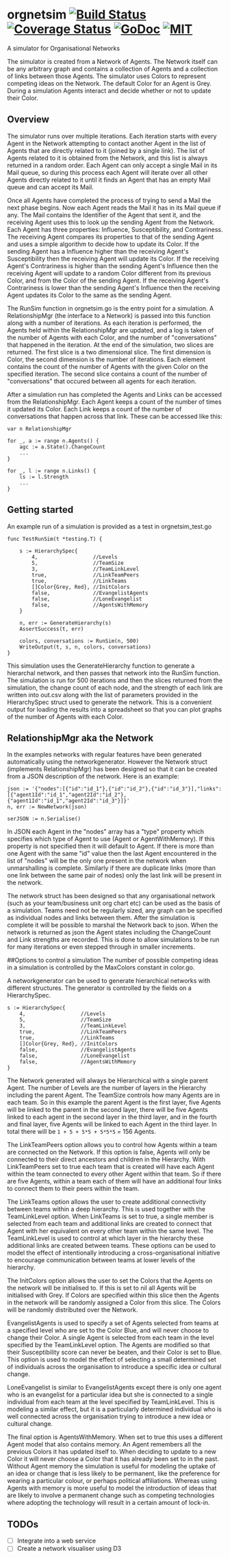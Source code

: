 # orgnetsim [![Build Status](https://travis-ci.org/codeafix/orgnetsim.svg?branch=master)](https://travis-ci.org/codeafix/orgnetsim) [![Coverage Status](http://codecov.io/github/codeafix/orgnetsim/coverage.svg?branch=master)](http://codecov.io/github/codeafix/orgnetsim?branch=master) [![GoDoc](http://img.shields.io/badge/godoc-reference-5272B4.svg)](https://godoc.org/github.com/codeafix/orgnetsim) [![MIT](https://img.shields.io/npm/l/express.svg)](https://github.com/codeafix/orgnetsim/blob/master/LICENSE)
A simulator for Organisational Networks

The simulator is created from a Network of Agents. The Network itself can be any arbitrary graph and contains a collection of Agents and a collection of links between those Agents. The simulator uses Colors to represent competing ideas on the Network. The default Color for an Agent is Grey. During a simulation Agents interact and decide whether or not to update their Color.

## Overview
The simulator runs over multiple iterations. Each iteration starts with every Agent in the Network attempting to contact another Agent in the list of Agents that are directly related to it (joined by a single link). The list of Agents related to it is obtained from the Network, and this list is always returned in a random order. Each Agent can only accept a single Mail in its Mail queue, so during this process each Agent will iterate over all other Agents directly related to it until it finds an Agent that has an empty Mail queue and can accept its Mail.

Once all Agents have completed the process of trying to send a Mail the next phase begins. Now each Agent reads the Mail it has in its Mail queue if any. The Mail contains the Identifier of the Agent that sent it, and the receiving Agent uses this to look up the sending Agent from the Network. Each Agent has three properties: Influence, Susceptibility, and Contrariness. The receiving Agent compares its properties to that of the sending Agent and uses a simple algorithm to decide how to update its Color. If the sending Agent has a Influence higher than the receiving Agent's Susceptibility then the receiving Agent will update its Color. If the receiving Agent's Contrariness is higher than the sending Agent's Influence then the receiving Agent will update to a random Color different from its previous Color, and from the Color of the sending Agent. If the receiving Agent's Contrariness is lower than the sending Agent's Influence then the receiving Agent updates its Color to the same as the sending Agent.

The RunSim function in orgnetsim.go is the entry point for a simulation. A RelationshipMgr (the interface to a Network) is passed into this function along with a number of iterations. As each iteration is performed, the Agents held within the RelationshipMgr are updated, and a log is taken of the number of Agents with each Color, and the number of "conversations" that happened in the iteration. At the end of the simulation, two slices are returned. The first slice is a two dimensional slice. The first dimension is Color, the second dimension is the number of iterations. Each element contains the count of the number of Agents with the given Color on the specified iteration. The second slice contains a count of the number of "conversations" that occured between all agents for each iteration.

After a simulation run has completed the Agents and Links can be accessed from the RelationshipMgr. Each Agent keeps a count of the number of times it updated its Color. Each Link keeps a count of the number of conversations that happen across that link. These can be accessed like this:
```
var n RelationshipMgr

for _, a := range n.Agents() {
	agc := a.State().ChangeCount
    ...
}

for _, l := range n.Links() {
	ls := l.Strength
    ...
}
```

## Getting started
An example run of a simulation is provided as a test in orgnetsim_test.go
```
func TestRunSim(t *testing.T) {

	s := HierarchySpec{
		4,                  //Levels
		5,                  //TeamSize
		3,                  //TeamLinkLevel
		true,               //LinkTeamPeers
		true,               //LinkTeams
		[]Color{Grey, Red}, //InitColors
		false,              //EvangelistAgents
		false,              //LoneEvangelist
		false,              //AgentsWithMemory
	}

	n, err := GenerateHierarchy(s)
	AssertSuccess(t, err)

	colors, conversations := RunSim(n, 500)
	WriteOutput(t, s, n, colors, conversations)
}
```
This simulation uses the GenerateHierarchy function to generate a hierarchal network, and then passes that network into the RunSim function. The simulation is run for 500 iterations and then the slices returned from the simulation, the change count of each node, and the strength of each link are written into out.csv along with the list of parameters provided in the HierarchySpec struct used to generate the network. This is a convenient output for loading the results into a spreadsheet so that you can plot graphs of the number of Agents with each Color.

## RelationshipMgr aka the Network
In the examples networks with regular features have been generated automatically using the networkgenerator. However the Network struct (implements RelationshipMgr) has been designed so that it can be created from a JSON description of the network. Here is an example:
```
json := '{"nodes":[{"id":"id_1"},{"id":"id_2"},{"id":"id_3"}],"links":[{"agent1Id":"id_1","agent2Id":"id_2"},{"agent1Id":"id_1","agent2Id":"id_3"}]}'
n, err := NewNetwork(json)
	
serJSON := n.Serialise()
```
In JSON each Agent in the "nodes" array has a "type" property which specifies which type of Agent to use (Agent or AgentWithMemory). If this property is not specified then it will default to Agent. If there is more than one Agent with the same "id" value then the last Agent encountered in the list of "nodes" will be the only one present in the network when unmarshalling is complete. Similarly if there are duplicate links (more than one link between the same pair of nodes) only the last link will be present in the network.

The network struct has been designed so that any organisational network (such as your team/business unit org chart etc) can be used as the basis of a simulation. Teams need not be regularly sized, any graph can be specified as individual nodes and links between them. After the simulation is complete it will be possible to marshal the Network back to json. When the network is returned as json the Agent states including the ChangeCount and Link strengths are recorded. This is done to allow simulations to be run for many iterations or even stepped through in smaller increments.

##Options to control a simulation
The number of possible competing ideas in a simulation is controlled by the MaxColors constant in color.go.

A networkgenerator can be used to generate hierarchical networks with different structures. The generator is controlled by the fields on a HierarchySpec.
```
s := HierarchySpec{
    4,                  //Levels
    5,                  //TeamSize
    3,                  //TeamLinkLevel
    true,               //LinkTeamPeers
    true,               //LinkTeams
    []Color{Grey, Red}, //InitColors
    false,              //EvangelistAgents
    false,              //LoneEvangelist
    false,              //AgentsWithMemory
}
```
The Network generated will always be Hierarchical with a single parent Agent. The number of Levels are the number of layers in the Hierarchy including the parent Agent. The TeamSize controls how many Agents are in each team. So in this example the parent Agent is the first layer, five Agents will be linked to the parent in the second layer, there will be five Agents linked to each agent in the second layer in the third layer, and in the fourth and final layer, five Agents will be linked to each Agent in the third layer. In total there will be `1 + 5 + 5*5 + 5*5*5` = 156 Agents.

The LinkTeamPeers option allows you to control how Agents within a team are connected on the Network. If this option is false, Agents will only be connected to their direct ancestors and children in the Hierarchy. With LinkTeamPeers set to true each team that is created will have each Agent within the team connected to every other Agent within that team. So if there are five Agents, within a team each of them will have an additional four links to connect them to their peers within the team.

The LinkTeams option allows the user to create additional connectivity between teams within a deep hierarchy. This is used together with the TeamLinkLevel option. When LinkTeams is set to true, a single member is selected from each team and additional links are created to connect that Agent with her equivalent on every other team within the same level. The TeamLinkLevel is used to control at which layer in the hierarchy these additional links are created between teams. These options can be used to model the effect of intentionally introducing a cross-organisational initiative to encourage communication between teams at lower levels of the hierarchy.

The InitColors option allows the user to set the Colors that the Agents on the network will be initialised to. If this is set to nil all Agents will be initialised with Grey. If Colors are specified within this slice then the Agents in the network will be randomly assigned a Color from this slice. The Colors will be randomly distributed over the Network.

EvangelistAgents is used to specify a set of Agents selected from teams at a specified level who are set to the Color Blue, and will never choose to change their Color. A single Agent is selected from each team in the level specified by the TeamLinkLevel option. The Agents are modified so that their Susceptibility score can never be beaten, and their Color is set to Blue. This option is used to model the effect of selecting a small determined set of individuals across the organisation to introduce a specific idea or cultural change.

LoneEvangelist is similar to EvangelistAgents except there is only one agent who is an evangelist for a particular idea but she is connected to a single individual from each team at the level specified by TeamLinkLevel. This is modeling a similar effect, but it is a particularly determined individual who is well connected across the organisation trying to introduce a new idea or cultural change.

The final option is AgentsWithMemory. When set to true this uses a different Agent model that also contains memory. An Agent remembers all the previous Colors it has updated itself to. When deciding to update to a new Color it will never choose a Color that it has already been set to in the past. Without Agent memory the simulation is useful for modeling the uptake of an idea or change that is less likely to be permanent, like the preference for wearing a particular colour, or perhaps political affiliations. Whereas using Agents with memory is more useful to model the introduction of ideas that are likely to involve a permanent change such as competing technologies where adopting the technology will result in a certain amount of lock-in.

## TODOs
- [ ] Integrate into a web service
- [ ] Create a network visualiser using D3